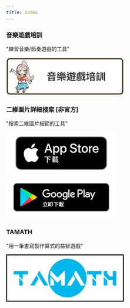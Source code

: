 ```yaml
---
title: index
---
```


### 音樂遊戲培訓
"練習音樂/節奏遊戲的工具"

[![hp link](img_banner_sound_game_training.zh-tw.png#imgleft)](https://hyoromo.github.io/sound-game-training-universal/zh-tw/)
<div class="clear clear_box"></div>


### 二維圖片詳細搜索 [非官方]
"搜索二維圖片細節的工具"

[![App store link](img_appstore_banner.zh-tw.png#imgleft)](https://itunes.apple.com/tw/app/id793248344?mt=8)[![Google Play link](img_google-play-badge.zh-tw.png#imgleft)](https://play.google.com/store/apps/details?id=jp.hyoromo.nijisearch)
<div class="clear clear_box"></div>

### TAMATH
"用一筆書寫製作算式的益智遊戲"

[![hp link](img_banner_tamath.png#imgleft)](https://hyoromo.github.io/tamath-site/zh-tw/)
<div class="clear clear_box"></div>